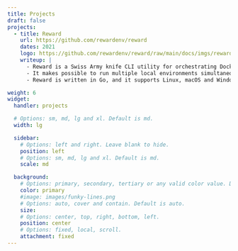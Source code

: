 ```yaml
---
title: Projects
draft: false
projects:
  - title: Reward
    url: https://github.com/rewardenv/reward
    dates: 2021
    logo: https://github.com/rewardenv/reward/raw/main/docs/imgs/reward-github-card.png
    writeup: |
      - Reward is a Swiss Army knife CLI utility for orchestrating Docker based development environments.
      - It makes possible to run multiple local environments simultaneously without port conflicts by utilizing common services proxying requests to the correct environment's containers.
      - Reward is written in Go, and it supports Linux, macOS and Windows (and WSL2).

weight: 6
widget:
  handler: projects

  # Options: sm, md, lg and xl. Default is md.
  width: lg

  sidebar:
    # Options: left and right. Leave blank to hide.
    position: left
    # Options: sm, md, lg and xl. Default is md.
    scale: md

  background:
    # Options: primary, secondary, tertiary or any valid color value. Default is primary.
    color: primary
    #image: images/funky-lines.png
    # Options: auto, cover and contain. Default is auto.
    size:
    # Options: center, top, right, bottom, left.
    position: center
    # Options: fixed, local, scroll.
    attachment: fixed
---
```

